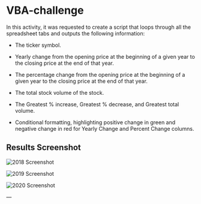 # VBA-challenge

In this activity, it was requested to create a script that loops through all the spreadsheet tabs and outputs the following information:

* The ticker symbol.

* Yearly change from the opening price at the beginning of a given year to the closing price at the end of that year.

* The percentage change from the opening price at the beginning of a given year to the closing price at the end of that year.

* The total stock volume of the stock.

* The Greatest % increase, Greatest % decrease, and Greatest total volume.

* Conditional formatting, highlighting positive change in green and negative change in red for Yearly Change and Percent Change columns. 


## Results Screenshot

![2018 Screenshot](https://raw.githubusercontent.com/githubemail5326/VBA-challenge/main/2018%20Screenshot.PNG)

![2019 Screenshot](https://github.com/githubemail5326/VBA-challenge/blob/main/2019%20Screenshot.PNG)

![2020 Screenshot](https://github.com/githubemail5326/VBA-challenge/blob/main/2020%20Screenshot.PNG)

—


